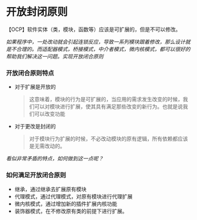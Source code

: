 # 开放封闭原则

【OCP】软件实体（类，模块，函数等）应该是可扩展的，但是不可以修改。

*如果程序中，一处改动就会引起连锁反应，导致一系列模块跟着修改，那么设计就是不合理的。而适配器模式，桥接模式，中介者模式，微内核模式，都可以很好的帮助我们解决这一问题。实现开放闭合原则*

### 开放闭合原则特点
- 对于扩展是开放的
  > 这意味着，模块的行为是可扩展的，当应用的需求发生改变的时候，我们可以对模块进行扩展，使其具有满足那些改变的新行为。也就是说我们可以改变功能
- 对于更改是封闭的
  > 对于模块行为扩展的时候，不必改动模块的原有逻辑，所有依赖都应该是无需改动的。

*看似非常矛盾的特点，如何做到这一点呢？*

### 如何满足开放闭合原则

- 继承，通过继承去扩展原有模块
- 代理模式，通过代理模式，对原有模块进行代理扩展
- 微内核模式，通过增加新的插件扩展内核功能
- 装饰器模式，在不修改原有类的前提下进行扩展。
